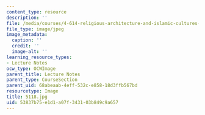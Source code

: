 ```yaml
---
content_type: resource
description: ''
file: /media/courses/4-614-religious-architecture-and-islamic-cultures-fall-2002/53837b75e1d1a07f343103b849c9a657_5118.jpg
file_type: image/jpeg
image_metadata:
  caption: ''
  credit: ''
  image-alt: ''
learning_resource_types:
- Lecture Notes
ocw_type: OCWImage
parent_title: Lecture Notes
parent_type: CourseSection
parent_uid: 68abeaab-4eff-532c-e858-18d3ffb567bd
resourcetype: Image
title: 5118.jpg
uid: 53837b75-e1d1-a07f-3431-03b849c9a657
---
```

